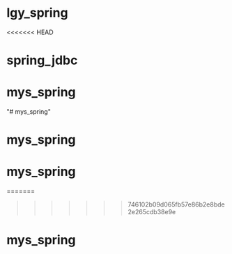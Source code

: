 # lgy_spring
<<<<<<< HEAD
# spring_jdbc
# mys_spring
"# mys_spring" 
# mys_spring
# mys_spring
=======
>>>>>>> 746102b09d065fb57e86b2e8bde2e265cdb38e9e
# mys_spring
